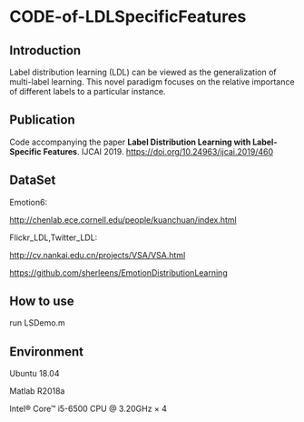 # CODE-of-LDLSpecificFeatures


Introduction
--
Label distribution learning (LDL) can be viewed as the generalization of multi-label learning. This novel paradigm focuses
on the relative importance of different labels to a particular instance.

Publication
--
Code accompanying the paper **Label Distribution Learning with Label-Specific Features**. IJCAI 2019.
https://doi.org/10.24963/ijcai.2019/460

DataSet
--
Emotion6:

http://chenlab.ece.cornell.edu/people/kuanchuan/index.html

Flickr_LDL,Twitter_LDL:

http://cv.nankai.edu.cn/projects/VSA/VSA.html

https://github.com/sherleens/EmotionDistributionLearning

How to use
--
run LSDemo.m 

Environment
--
Ubuntu 18.04

Matlab R2018a

Intel® Core™ i5-6500 CPU @ 3.20GHz × 4
